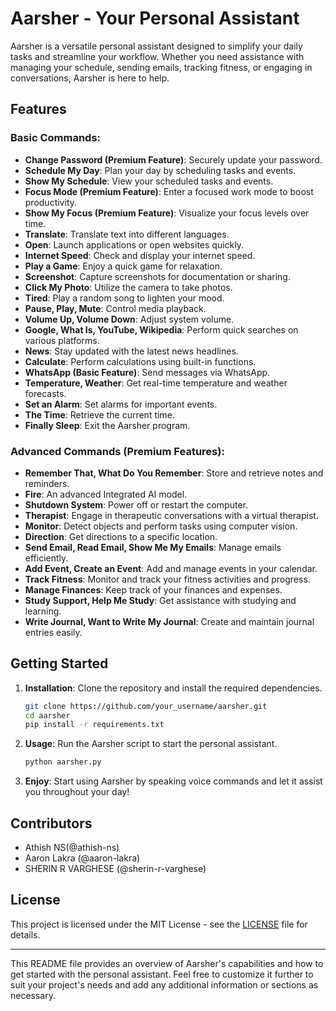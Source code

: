 # Aarsher - Your Personal Assistant

Aarsher is a versatile personal assistant designed to simplify your daily tasks and streamline your workflow. Whether you need assistance with managing your schedule, sending emails, tracking fitness, or engaging in conversations, Aarsher is here to help.

## Features

### Basic Commands:

- **Change Password (Premium Feature)**: Securely update your password.
- **Schedule My Day**: Plan your day by scheduling tasks and events.
- **Show My Schedule**: View your scheduled tasks and events.
- **Focus Mode (Premium Feature)**: Enter a focused work mode to boost productivity.
- **Show My Focus (Premium Feature)**: Visualize your focus levels over time.
- **Translate**: Translate text into different languages.
- **Open**: Launch applications or open websites quickly.
- **Internet Speed**: Check and display your internet speed.
- **Play a Game**: Enjoy a quick game for relaxation.
- **Screenshot**: Capture screenshots for documentation or sharing.
- **Click My Photo**: Utilize the camera to take photos.
- **Tired**: Play a random song to lighten your mood.
- **Pause, Play, Mute**: Control media playback.
- **Volume Up, Volume Down**: Adjust system volume.
- **Google, What Is, YouTube, Wikipedia**: Perform quick searches on various platforms.
- **News**: Stay updated with the latest news headlines.
- **Calculate**: Perform calculations using built-in functions.
- **WhatsApp (Basic Feature)**: Send messages via WhatsApp.
- **Temperature, Weather**: Get real-time temperature and weather forecasts.
- **Set an Alarm**: Set alarms for important events.
- **The Time**: Retrieve the current time.
- **Finally Sleep**: Exit the Aarsher program.

### Advanced Commands (Premium Features):

- **Remember That, What Do You Remember**: Store and retrieve notes and reminders.
- **Fire**: An advanced Integrated AI model.
- **Shutdown System**: Power off or restart the computer.
- **Therapist**: Engage in therapeutic conversations with a virtual therapist.
- **Monitor**: Detect objects and perform tasks using computer vision.
- **Direction**: Get directions to a specific location.
- **Send Email, Read Email, Show Me My Emails**: Manage emails efficiently.
- **Add Event, Create an Event**: Add and manage events in your calendar.
- **Track Fitness**: Monitor and track your fitness activities and progress.
- **Manage Finances**: Keep track of your finances and expenses.
- **Study Support, Help Me Study**: Get assistance with studying and learning.
- **Write Journal, Want to Write My Journal**: Create and maintain journal entries easily.

## Getting Started

1. **Installation**: Clone the repository and install the required dependencies.

   ```bash
   git clone https://github.com/your_username/aarsher.git
   cd aarsher
   pip install -r requirements.txt
   ```

2. **Usage**: Run the Aarsher script to start the personal assistant.

   ```bash
   python aarsher.py
   ```

3. **Enjoy**: Start using Aarsher by speaking voice commands and let it assist you throughout your day!

## Contributors

- Athish NS(@athish-ns)
- Aaron Lakra (@aaron-lakra)
- SHERIN R VARGHESE (@sherin-r-varghese)

## License

This project is licensed under the MIT License - see the [LICENSE](LICENSE) file for details.

---

This README file provides an overview of Aarsher's capabilities and how to get started with the personal assistant. Feel free to customize it further to suit your project's needs and add any additional information or sections as necessary.
